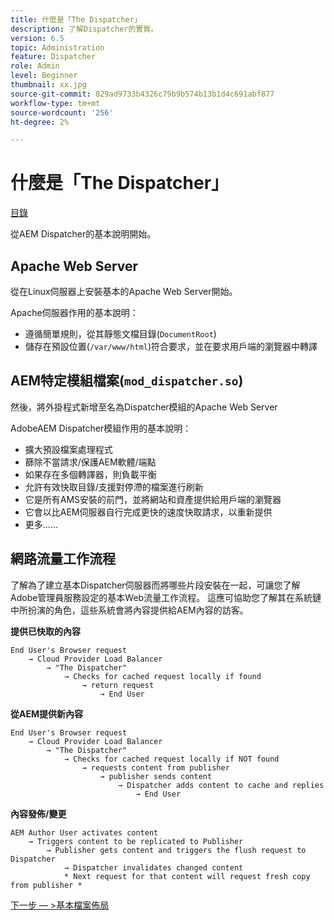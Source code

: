 ```yaml
---
title: 什麼是「The Dispatcher」
description: 了解Dispatcher的實質。
version: 6.5
topic: Administration
feature: Dispatcher
role: Admin
level: Beginner
thumbnail: xx.jpg
source-git-commit: 829ad9733b4326c79b9b574b13b1d4c691abf877
workflow-type: tm+mt
source-wordcount: '256'
ht-degree: 2%

---
```



# 什麼是「The Dispatcher」

[目錄](./overview.md)

從AEM Dispatcher的基本說明開始。

## Apache Web Server

從在Linux伺服器上安裝基本的Apache Web Server開始。

Apache伺服器作用的基本說明：

- 遵循簡單規則，從其靜態文檔目錄(`DocumentRoot`)
- 儲存在預設位置(`/var/www/html`)符合要求，並在要求用戶端的瀏覽器中轉譯




## AEM特定模組檔案(`mod_dispatcher.so`)

然後，將外掛程式新增至名為Dispatcher模組的Apache Web Server

AdobeAEM Dispatcher模組作用的基本說明：

- 擴大預設檔案處理程式
- 篩除不當請求/保護AEM軟體/端點
- 如果存在多個轉譯器，則負載平衡
- 允許有效快取目錄/支援對停滯的檔案進行刷新
- 它是所有AMS安裝的前門，並將網站和資產提供給用戶端的瀏覽器
- 它會以比AEM伺服器自行完成更快的速度快取請求，以重新提供
- 更多……

## 網路流量工作流程

了解為了建立基本Dispatcher伺服器而將哪些片段安裝在一起，可讓您了解Adobe管理員服務設定的基本Web流量工作流程。
這應可協助您了解其在系統鏈中所扮演的角色，這些系統會將內容提供給AEM內容的訪客。

<b>提供已快取的內容</b>

```
End User's Browser request 
    → Cloud Provider Load Balancer 
        → "The Dispatcher" 
            → Checks for cached request locally if found 
                → return request 
                    → End User
```

<b>從AEM提供新內容</b>

```
End User's Browser request 
    → Cloud Provider Load Balancer 
        → "The Dispatcher" 
            → Checks for cached request locally if NOT found 
                → requests content from publisher 
                    → publisher sends content 
                        → Dispatcher adds content to cache and replies 
                            → End User
```

<b>內容發佈/變更</b>

```
AEM Author User activates content 
    → Triggers content to be replicated to Publisher 
        → Publisher gets content and triggers the flush request to Dispatcher 
            → Dispatcher invalidates changed content 
            * Next request for that content will request fresh copy from publisher *
```

[下一步 — >基本檔案佈局](./basic-file-layout.md)